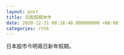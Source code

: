 ```yaml
---
layout: post
title: 日股假期休市
date: 2020-12-31 08:18:48.000000000 +08:00
categories: rthk
---
```


日本股市今明兩日新年假期。
